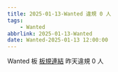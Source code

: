 ```yaml
---
title: 2025-01-13-Wanted 違規 0 人
tags:
    - Wanted
abbrlink: 2025-01-13-Wanted
date: Wanted-2025-01-13 12:00:00
---
```

Wanted 板 [板規連結](https://www.ptt.cc/bbs/Wanted/M.1608829773.A.D3B.html)
昨天違規 0 人
